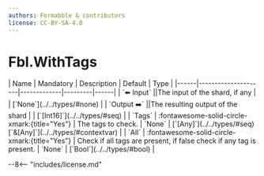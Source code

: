 ```yaml
---
authors: Formabble & contributors
license: CC-BY-SA-4.0
---
```



# Fbl.WithTags

<div class="sh-parameters" markdown="1">
| Name | Mandatory | Description | Default | Type |
|------|---------------------|-------------|---------|------|
| `⬅️ Input` ||The input of the shard, if any | | [`None`](../../types/#none) |
| `Output ➡️` ||The resulting output of the shard | | [`[Int16]`](../../types/#seq) |
| `Tags` | :fontawesome-solid-circle-xmark:{title="Yes"}  | The tags to check. | `None` | [`[Any]`](../../types/#seq)[`&[Any]`](../../types/#contextvar) |
| `All` | :fontawesome-solid-circle-xmark:{title="Yes"}  | Check if all tags are present, if false check if any tag is present. | `None` | [`Bool`](../../types/#bool) |

</div>



--8<-- "includes/license.md"

